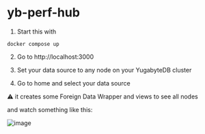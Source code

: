 # yb-perf-hub

1. Start this with
```
docker compose up
```

2. Go to http://localhost:3000

3. Set your data source to any node on your YugabyteDB cluster

4. Go to home and select your data source

⚠️ it creates some Foreign Data Wrapper and views to see all nodes

and watch something like this:

![image](https://github.com/FranckPachot/yb-perf-hub/assets/33070466/57450e23-13f0-4154-bdee-c4ea31204def)


